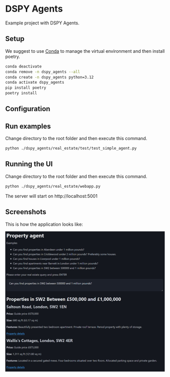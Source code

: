 # DSPY Agents

Example project with DSPY Agents.

## Setup

We suggest to use [Conda](https://docs.conda.io/en/latest/) to manage the virtual environment and then install poetry.

```bash
conda deactivate
conda remove -n dspy_agents --all
conda create -n dspy_agents python=3.12
conda activate dspy_agents
pip install poetry
poetry install
```

## Configuration



## Run examples

Change directory to the root folder and then execute this command.

```bash
python ./dspy_agents/real_estate/test/test_simple_agent.py
```

## Running the UI

Change directory to the root folder and then execute this command.

```bash
python ./dspy_agents/real_estate/webapp.py
```

The server will start on http://localhost:5001

## Screenshots

This is how the application looks like:

![Real Estate Agent](./docs/screenshots/sw2_example.png)
